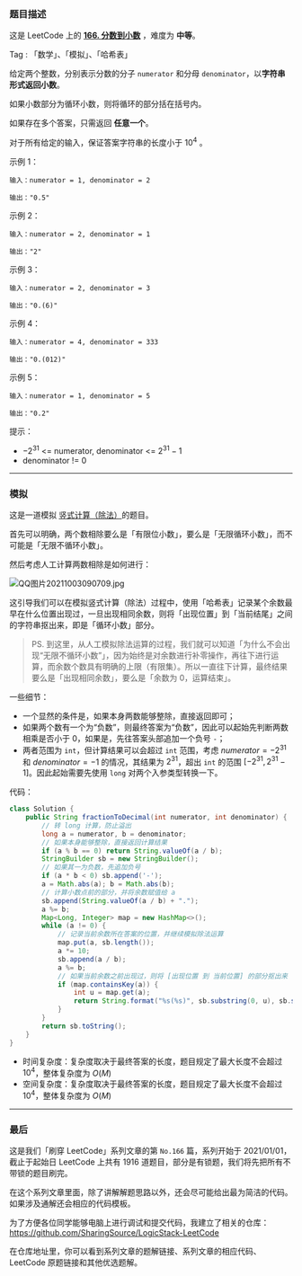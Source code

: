 ### 题目描述

这是 LeetCode 上的 **[166. 分数到小数](https://leetcode-cn.com/problems/fraction-to-recurring-decimal/solution/gong-shui-san-xie-mo-ni-shu-shi-ji-suan-kq8c4/)** ，难度为 **中等**。

Tag : 「数学」、「模拟」、「哈希表」

给定两个整数，分别表示分数的分子 `numerator` 和分母 `denominator`，以**字符串形式返回小数**。

如果小数部分为循环小数，则将循环的部分括在括号内。

如果存在多个答案，只需返回 **任意一个**。

对于所有给定的输入，保证答案字符串的长度小于 $10^4$ 。

示例 1：
```
输入：numerator = 1, denominator = 2

输出："0.5"
```
示例 2：
```
输入：numerator = 2, denominator = 1

输出："2"
```
示例 3：
```
输入：numerator = 2, denominator = 3

输出："0.(6)"
```
示例 4：
```
输入：numerator = 4, denominator = 333

输出："0.(012)"
```
示例 5：
```
输入：numerator = 1, denominator = 5

输出："0.2"
```

提示：
* $-2^{31}$ <= numerator, denominator <= $2^{31} - 1$
* denominator != 0

---

### 模拟

这是一道模拟 [竖式计算（除法）](https://baike.baidu.com/item/%E7%AB%96%E5%BC%8F%E8%AE%A1%E7%AE%97)的题目。

首先可以明确，两个数相除要么是「有限位小数」，要么是「无限循环小数」，而不可能是「无限不循环小数」。

然后考虑人工计算两数相除是如何进行：

![QQ图片20211003090709.jpg](https://pic.leetcode-cn.com/1633223480-OLGSxy-file_1633223479713)

这引导我们可以在模拟竖式计算（除法）过程中，使用「哈希表」记录某个余数最早在什么位置出现过，一旦出现相同余数，则将「出现位置」到「当前结尾」之间的字符串抠出来，即是「循环小数」部分。

> PS. 到这里，从人工模拟除法运算的过程，我们就可以知道「为什么不会出现“无限不循环小数”」，因为始终是对余数进行补零操作，再往下进行运算，而余数个数具有明确的上限（有限集）。所以一直往下计算，最终结果要么是「出现相同余数」，要么是「余数为 $0$，运算结束」。

一些细节：

* 一个显然的条件是，如果本身两数能够整除，直接返回即可；
* 如果两个数有一个为“负数”，则最终答案为“负数”，因此可以起始先判断两数相乘是否小于 $0$，如果是，先往答案头部追加一个负号 `-`；
* 两者范围为 `int`，但计算结果可以会超过 `int` 范围，考虑 $numerator = -2^{31}$ 和 $denominator = -1$ 的情况，其结果为 $2^{31}$，超出 `int` 的范围 $[-2^{31}, 2^{31} - 1]$。因此起始需要先使用 `long` 对两个入参类型转换一下。

代码：
```java
class Solution {
    public String fractionToDecimal(int numerator, int denominator) {
        // 转 long 计算，防止溢出
        long a = numerator, b = denominator;
        // 如果本身能够整除，直接返回计算结果
        if (a % b == 0) return String.valueOf(a / b);
        StringBuilder sb = new StringBuilder();
        // 如果其一为负数，先追加负号
        if (a * b < 0) sb.append('-');
        a = Math.abs(a); b = Math.abs(b);
        // 计算小数点前的部分，并将余数赋值给 a
        sb.append(String.valueOf(a / b) + ".");
        a %= b;
        Map<Long, Integer> map = new HashMap<>();
        while (a != 0) {
            // 记录当前余数所在答案的位置，并继续模拟除法运算
            map.put(a, sb.length());
            a *= 10;
            sb.append(a / b);
            a %= b;
            // 如果当前余数之前出现过，则将 [出现位置 到 当前位置] 的部分抠出来（循环小数部分）
            if (map.containsKey(a)) {
                int u = map.get(a);
                return String.format("%s(%s)", sb.substring(0, u), sb.substring(u));
            }
        }
        return sb.toString();
    }
}
```
* 时间复杂度：复杂度取决于最终答案的长度，题目规定了最大长度不会超过 $10^4$，整体复杂度为 $O(M)$
* 空间复杂度：复杂度取决于最终答案的长度，题目规定了最大长度不会超过 $10^4$，整体复杂度为 $O(M)$

---

### 最后

这是我们「刷穿 LeetCode」系列文章的第 `No.166` 篇，系列开始于 2021/01/01，截止于起始日 LeetCode 上共有 1916 道题目，部分是有锁题，我们将先把所有不带锁的题目刷完。

在这个系列文章里面，除了讲解解题思路以外，还会尽可能给出最为简洁的代码。如果涉及通解还会相应的代码模板。

为了方便各位同学能够电脑上进行调试和提交代码，我建立了相关的仓库：https://github.com/SharingSource/LogicStack-LeetCode

在仓库地址里，你可以看到系列文章的题解链接、系列文章的相应代码、LeetCode 原题链接和其他优选题解。

